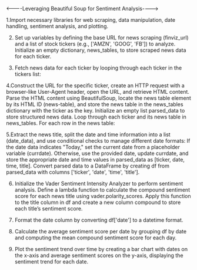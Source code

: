 <----Leveraging Beautiful Soup for Sentiment Analysis---->

  1.Import necessary libraries for web scraping, data manipulation, date handling, sentiment analysis, and plotting.

  2. Set up variables by defining the base URL for news scraping (finviz_url) and a list of stock tickers (e.g., ['AMZN', 'GOOG', 'FB']) to analyze. Initialize an empty dictionary, news_tables, to store scraped          news data for each ticker.

  3. Fetch news data for each ticker by looping through each ticker in the tickers list:

  4.Construct the URL for the specific ticker, create an HTTP request with a browser-like User-Agent header, open the URL, and retrieve HTML content.
    Parse the HTML content using BeautifulSoup, locate the news table element by its HTML ID (news-table), and store the news table in the news_tables dictionary with the ticker as the key.
    Initialize an empty list parsed_data to store structured news data. Loop through each ticker and its news table in news_tables. For each row in the news table:

  5.Extract the news title, split the date and time information into a list (date_data), and use conditional checks to manage different date formats:
    If the date data indicates "Today," set the current date from a placeholder variable (currdate).
    Otherwise, use the provided date, update currdate, and store the appropriate date and time values in parsed_data as [ticker, date, time, title].
    Convert parsed data to a DataFrame by creating df from parsed_data with columns ['ticker', 'date', 'time', 'title'].

  6. Initialize the Vader Sentiment Intensity Analyzer to perform sentiment analysis. Define a lambda function to calculate the compound sentiment score for each news title using vader.polarity_scores. Apply this        function to the title column in df and create a new column compound to store each title’s sentiment score.

  7. Format the date column by converting df['date'] to a datetime format.

  8. Calculate the average sentiment score per date by grouping df by date and computing the mean compound sentiment score for each day.

  9. Plot the sentiment trend over time by creating a bar chart with dates on the x-axis and average sentiment scores on the y-axis, displaying the sentiment trend for each date.
